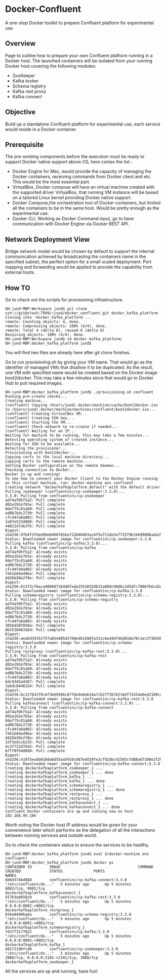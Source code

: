 # Docker-Confluent
A one-stop Docker toolkit to prepare Confluent platform for experimental use.

## Overview
Page to outline how to prepare your own Confluent platform running in a Docker host. The launched containers will be isolated from your running Docker host covering the following modules:

* ZooKeeper
* Kafka broker
* Schema registry
* Kafka rest proxy
* Kafka connect

## Objective
Build up a standalone Confluent platform for experimental use, each service would reside in a Docker container.

## Prerequisite
The pre-existing components before the execution must be ready to support Docker native support above OS, here comes the list :
* Docker Engine for Mac, would provide the capacity of managing the Docker containers, receiving commands from Docker client and etc. This would be the most essential part.
* VirtualBox, Docker compose will have an virtual machine created with the supported driver VirtualBox, that running VM instance will be based on a tailored Linux kernel providing Docker native support.
* Docker Compose,the orchestration tool of Docker containers, but limited all the containers to be in the same host. Would be pretty enough as the experimental use.
* Docker CLI, Working as Docker Command input, go to have communication with Docker Engine via Docker REST API.

## Network Deployment View
Bridge network model would be chosen by default to support the internal communication achieved by broadcasting the containers name in the specified subnet, the perfect option for a small scaled deployment. Port mapping and forwarding would be applied to provide the capability from external hosts. 
 
## How TO
Go to check out the scripts for provisioning infrastructure.

```
OH-jund-MBP:Workspace jund$ git clone ssh://git@stash:7999/~jund/docker_confluent.git docker_kafka_platform
Cloning into 'docker_kafka_platform'...
remote: Counting objects: 4, done.
remote: Compressing objects: 100% (4/4), done.
remote: Total 4 (delta 0), reused 0 (delta 0)
Receiving objects: 100% (4/4), done.
OH-jund-MBP:Workspace jund$ cd docker_kafka_platform/
OH-jund-MBP:docker_kafka_platform jund$
```
You will find two files are already here after git clone finishes.
 
Go to run provisioning.sh by giving your VM name. That would go as the identifier of managed VMs that disallow it to be duplicated. As the result, one VM with specified name would be created based on the Docker image boot2docker. This may take a few minutes since that would go to Docker Hub to pull required images.

```
OH-jund-MBP:docker_kafka_platform jund$ ./provisioning.sh confluent
Running pre-create checks...
Creating machine...
(confluent) Copying /Users/jund/.docker/machine/cache/boot2docker.iso to /Users/jund/.docker/machine/machines/confluent/boot2docker.iso...
(confluent) Creating VirtualBox VM...
(confluent) Creating SSH key...
(confluent) Starting the VM...
(confluent) Check network to re-create if needed...
(confluent) Waiting for an IP...
Waiting for machine to be running, this may take a few minutes...
Detecting operating system of created instance...
Waiting for SSH to be available...
Detecting the provisioner...
Provisioning with boot2docker...
Copying certs to the local machine directory...
Copying certs to the remote machine...
Setting Docker configuration on the remote daemon...
Checking connection to Docker...
Docker is up and running!
To see how to connect your Docker Client to the Docker Engine running on this virtual machine, run: docker-machine env confluent
Creating network "dockerkafkaplatform_default" with the default driver
Pulling zookeeper (confluentinc/cp-zookeeper:3.3.0)...
3.3.0: Pulling from confluentinc/cp-zookeeper
ad74af05f5a2: Pull complete
d02e292e7b5e: Pull complete
8de7f5c81ab0: Pull complete
ed0b76dc2730: Pull complete
cfc44fa8a002: Pull complete
1e07e523d000: Pull complete
4462147ab37b: Pull complete
Digest: sha256:97b4f3fded09e8466f65ba722b684b3ac6f5a711de2e7723f9b1b699886ada15
Status: Downloaded newer image for confluentinc/cp-zookeeper:3.3.0
Pulling kafka (confluentinc/cp-kafka:3.3.0)...
3.3.0: Pulling from confluentinc/cp-kafka
ad74af05f5a2: Already exists
d02e292e7b5e: Already exists
8de7f5c81ab0: Already exists
ed0b76dc2730: Already exists
cfc44fa8a002: Already exists
f441b84ed9ba: Pull complete
d42bb38e2f0e: Pull complete
Digest: sha256:61373cf6eca980887164d6fede2552015db31a809c99d6c3d5dfc70867b6cd2d
Status: Downloaded newer image for confluentinc/cp-kafka:3.3.0
Pulling schemaregistry (confluentinc/cp-schema-registry:3.3.0)...
3.3.0: Pulling from confluentinc/cp-schema-registry
ad74af05f5a2: Already exists
d02e292e7b5e: Already exists
8de7f5c81ab0: Already exists
ed0b76dc2730: Already exists
cfc44fa8a002: Already exists
3056d28f058a: Pull complete
db153840316d: Pull complete
Digest: sha256:aeabd34351f5fa024405d2768edb1b807a311c6ed4df4bd818e78c1ec2f3643b
Status: Downloaded newer image for confluentinc/cp-schema-registry:3.3.0
Pulling restproxy (confluentinc/cp-kafka-rest:3.3.0)...
3.3.0: Pulling from confluentinc/cp-kafka-rest
ad74af05f5a2: Already exists
d02e292e7b5e: Already exists
8de7f5c81ab0: Already exists
ed0b76dc2730: Already exists
cfc44fa8a002: Already exists
6dc9345a4367: Pull complete
3abdc8446334: Pull complete
Digest: sha256:bc227632f9c4f3b69366c87fde9e8eb34a7cb27f3676234df72414a0e42189ca
Status: Downloaded newer image for confluentinc/cp-kafka-rest:3.3.0
Pulling kafkaconnect (confluentinc/cp-kafka-connect:3.3.0)...
3.3.0: Pulling from confluentinc/cp-kafka-connect
ad74af05f5a2: Already exists
d02e292e7b5e: Already exists
8de7f5c81ab0: Already exists
ed0b76dc2730: Already exists
cfc44fa8a002: Already exists
f441b84ed9ba: Already exists
d42bb38e2f0e: Already exists
33f3edccb235: Pull complete
4c3f722d70a5: Pull complete
bfff0f5dd0d0: Pull complete
Digest: sha256:e10f5eadb010da8d55aa5910c087edd38fe2cf92dbc41503cfd88a67108e2f29
Status: Downloaded newer image for confluentinc/cp-kafka-connect:3.3.0
Creating dockerkafkaplatform_zookeeper_1 ...
Creating dockerkafkaplatform_zookeeper_1 ... done
Creating dockerkafkaplatform_kafka_1 ...
Creating dockerkafkaplatform_kafka_1 ... done
Creating dockerkafkaplatform_schemaregistry_1 ...
Creating dockerkafkaplatform_schemaregistry_1 ... done
Creating dockerkafkaplatform_restproxy_1 ...
Creating dockerkafkaplatform_restproxy_1 ... done
Creating dockerkafkaplatform_kafkaconnect_1 ...
Creating dockerkafkaplatform_kafkaconnect_1 ... done
Confluent Docker containers are up and running now on host 192.168.99.104
```

Worth noting the Docker host IP address would be given for your convenience later which performs as the delegation of all the interactions between running services and outside world. 

Go to check the containers status to ensure the services to be healthy.

```
OH-jund-MBP:docker_kafka_platform jund$ eval $(docker-machine env confluent)
OH-jund-MBP:docker_kafka_platform jund$ docker ps
CONTAINER ID        IMAGE                                   COMMAND                  CREATED             STATUS              PORTS                                        NAMES
6b6d374bd888        confluentinc/cp-kafka-connect:3.3.0     "/etc/confluent/do..."   5 minutes ago       Up 5 minutes        8083/tcp, 9092/tcp                           dockerkafkaplatform_kafkaconnect_1
d17b3ad858c0        confluentinc/cp-kafka-rest:3.3.0        "/etc/confluent/do..."   5 minutes ago       Up 5 minutes        0.0.0.0:8082->8082/tcp                       dockerkafkaplatform_restproxy_1
834a9490ba6a        confluentinc/cp-schema-registry:3.3.0   "/etc/confluent/do..."   5 minutes ago       Up 5 minutes        0.0.0.0:8081->8081/tcp                       dockerkafkaplatform_schemaregistry_1
7d37f3177022        confluentinc/cp-kafka:3.3.0             "/etc/confluent/do..."   5 minutes ago       Up 5 minutes        0.0.0.0:9092->9092/tcp                       dockerkafkaplatform_kafka_1
48272196fcd0        confluentinc/cp-zookeeper:3.3.0         "/etc/confluent/do..."   5 minutes ago       Up 5 minutes        2888/tcp, 0.0.0.0:2181->2181/tcp, 3888/tcp   dockerkafkaplatform_zookeeper_1
```
All the services are up and running, have fun!

